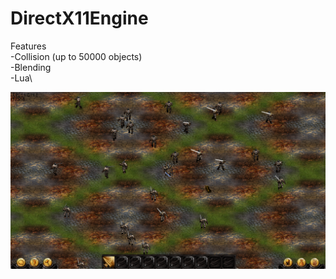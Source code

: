 # DirectX11Engine

 Features\
 -Collision (up to 50000 objects)\
 -Blending\
 -Lua\

![Screenshot](screen.png)

